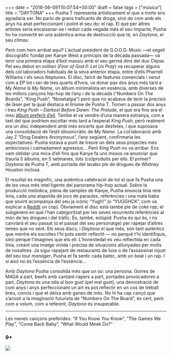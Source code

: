 +++
date = "2018-06-09T10:07:54+00:00"
draft = false
tags = ["música"]
title = "DAYTONA"
+++
Pusha T representa artísticament el que a molts ens agradaria ser. No parlo de grans traficants de droga, sinó de com amb els anys ha anat perfeccionant i polint el seu do: el rap. El que per altres artistes seria encaixonar-se i reduir cada vegada més el seu impacte, Pusha ho ha convertit en una autèntica arma de destrucció que té, en _Daytona_, el seu clímax.<!-- more -->

Però com hem arribat aquí? L’actual president de G.O.O.D. Music —el segell discogràfic fundat per Kanye West a principis de la dècada passada— va tenir una primera etapa d’èxit massiu amb el seu germà dins del duo Clipse. Pel seu debut en solitari (_Fear of God II: Let Us Pray_) va recuperar alguns dels col·laboradors habituals de la seva anterior etapa, entre d’ells Pharrell Williams i els seus Neptunes. El disc, farcit de features comercials i venut com a EP tot i ser de tres quarts d’hora, va donar pas dos anys més tard a _My Name Is My Name_, un àlbum minimalista en essència, amb diverses de les millors cançons hip-hop de l’any i de la dècada (“Numbers On The Boards”, “King Push”, “Nosetalgia”) però que no acabava de tenir la precisió de làser per la qual destaca el lirisme de Pusha T. Tornen a passar dos anys i treu _King Push – Darkest Before Dawn: The Prelude_, el que era fins ara el meu [àlbum preferit d’ell](http://enricllonch.com/post/135794617229/darkest-before-dawn). També el va vendre d’una manera estranya, com a tast del que podríem escoltar més tard a l’esperat _King Push_, però realment era un disc independent amb més encerts que desfetes, i que suposava una consolidació de l’estil idiosincràtic de _My Name_. La col·laboració amb Jay Z “Drug Dealers Anonymous”, l’any següent, confirmaria les expectatives: Pusha estava a punt de treure un dels seus projectes més ambiciosos i calmadament agressius… Però _King Push_ no va arribar. Ens vam oblidar una mica d’ell fins que Kanye fa uns mesos va anunciar que trauria 5 àlbums, en 5 setmanes, tots (co)produïts per ells. El primer? _Daytona_ de Pusha T, amb portada del lavabo ple de drogues de Whitney Houston inclosa.

El resultat és magnífic, una autèntica celebració de tot el que fa Pusha una de les veus més intel·ligents del panorama hip-hop actual. Sobre la producció melòdica, plena de samples de Kanye, Pusha enuncia línia rere línia, cada una atapeïda de jocs de paraules, referències i una mala baba que sovint acompanya del seu ja icònic “Yugh!” (o “YUGGHCK”, com va explicar a [Reddit](https://www.reddit.com/r/hiphopheads/comments/3x90x3/i_am_pusha_t_ask_me_anything_4pm_est_today/cy2l10s/) un cop). Òbviament el disc està també ple de _coke rap_, el subgènere en què l’han categoritzat per les seves recurrents referències al món de les drogues i del tràfic. És, també, estúpid: Pusha és qui és, i no canviarà el seu passat (o el passat del seu personatge) per rapejar d’altres temes que no sent. Els seus discs, i _Daytona_ el que més, són tant autèntics que mentre els escoltes t’hi pots sentir reflectit — no perquè t’hi identifiquis, sinó perquè t’imagines que ets ell. L’honestedat es veu reflectida en cada línia, creant una imatge vívida i precisa de situacions allunyades per molts de nosaltres. Ja sigui rapejant de restaurants de luxe o de l’assassinat injust del seu _tour manager_, Pusha et fa sentir cada batec, amb un beat i un rap. I si això no és l’essència de l’essència...

Amb _Daytona_ Pusha consolida més que un so: una persona. Gorres de MAGA a part, beefs amb cantant-rapers a part, portades provocadores a part, _Daytona_ és una oda al bon gust (pel mal gust), una demostració de com anys i anys perfeccionant un art es pot reflectir en un cos de treball breu, concís i que et deixa amb ganes de més. No hi ha cap cançó que s’acosti a la imaginació futurista de “Numbers On The Board”, és cert, però com a volum, com a referent, _Daytona_ és insuperable.

* * *

Les meves cançons preferides: “If You Know You Know”, “The Games We Play”, “Come Back Baby”, “What Would Meek Do?”

### 9+

<img id="splashFade" src="http://i.imgur.com/lq865uP.jpg">